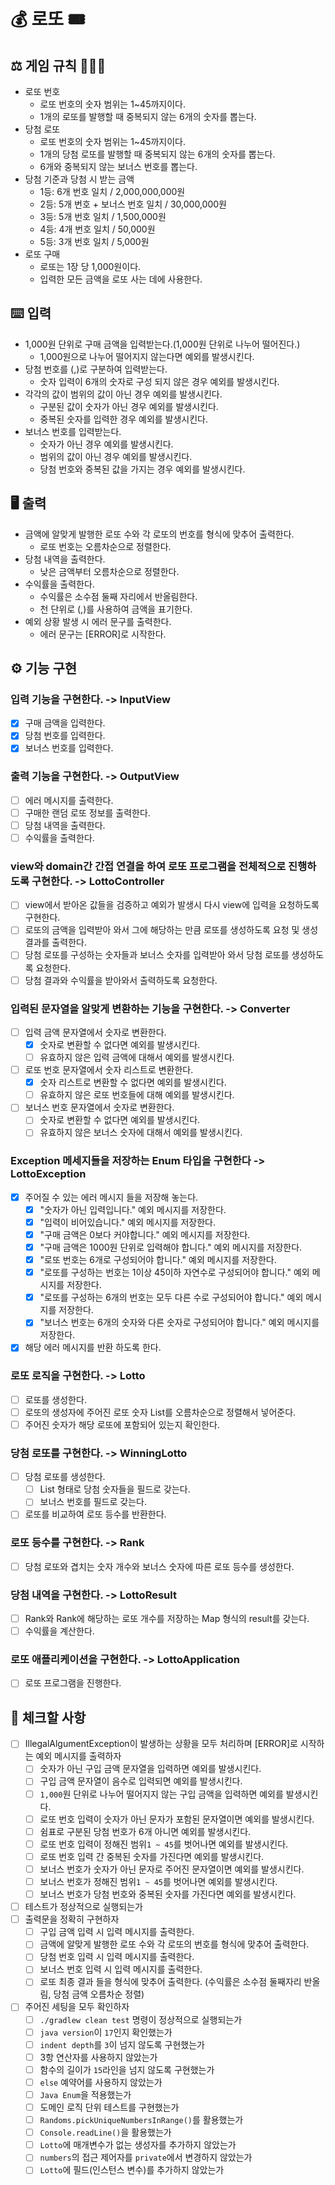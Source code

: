 # 💰 로또 🎟️

## ⚖️ 게임 규칙 🧑🏻‍⚖️

- 로또 번호
    - 로또 번호의 숫자 범위는 1~45까지이다.
    - 1개의 로또를 발행할 때 중복되지 않는 6개의 숫자를 뽑는다.
- 당첨 로또
    - 로또 번호의 숫자 범위는 1~45까지이다.
    - 1개의 당첨 로또를 발행할 때 중복되지 않는 6개의 숫자를 뽑는다.
    - 6개와 중복되지 않는 보너스 번호를 뽑는다. 
- 당첨 기준과 당첨 시 받는 금액
    - 1등: 6개 번호 일치 / 2,000,000,000원
    - 2등: 5개 번호 + 보너스 번호 일치 / 30,000,000원
    - 3등: 5개 번호 일치 / 1,500,000원
    - 4등: 4개 번호 일치 / 50,000원
    - 5등: 3개 번호 일치 / 5,000원
- 로또 구매
    - 로또는 1장 당 1,000원이다.
    - 입력한 모든 금액을 로또 사는 데에 사용한다.


## ⌨️ 입력

- 1,000원 단위로 구매 금액을 입력받는다.(1,000원 단위로 나누어 떨어진다.)
    - 1,000원으로 나누어 떨어지지 않는다면 예외를 발생시킨다.
- 당첨 번호를 (,)로 구분하여 입력받는다.
    - 숫자 입력이 6개의 숫자로 구성 되지 않은 경우 예외를 발생시킨다.
- 각각의 값이 범위의 값이 아닌 경우 예외를 발생시킨다.
    - 구분된 값이 숫자가 아닌 경우 예외를 발생시킨다.
    - 중복된 숫자를 입력한 경우 예외를 발생시킨다.
- 보너스 번호를 입력받는다.
    - 숫자가 아닌 경우 예외를 발생시킨다.
    - 범위의 값이 아닌 경우 예외를 발생시킨다.
    - 당첨 번호와 중복된 값을 가지는 경우 예외를 발생시킨다.

## 🖥️ 출력

- 금액에 알맞게 발행한 로또 수와 각 로또의 번호를 형식에 맞추어 출력한다.
    - 로또 번호는 오름차순으로 정렬한다.
- 당첨 내역을 출력한다.
    - 낮은 금액부터 오름차순으로 정렬한다.
- 수익률을 출력한다.
    - 수익률은 소수점 둘째 자리에서 반올림한다.
    - 천 단위로 (,)를 사용하여 금액을 표기한다.
- 예외 상황 발생 시 에러 문구를 출력한다.
    - 에러 문구는 [ERROR]로 시작한다.


## ⚙️ 기능 구현

### 입력 기능을 구현한다. -> InputView

- [x] 구매 금액을 입력한다.
- [x] 당첨 번호를 입력한다.
- [x] 보너스 번호를 입력한다.

### 출력 기능을 구현한다. -> OutputView

- [ ] 에러 메시지를 출력한다.
- [ ] 구매한 랜덤 로또 정보를 출력한다.
- [ ] 당첨 내역을 출력한다.
- [ ] 수익률을 출력한다.

### view와 domain간 간접 연결을 하여 로또 프로그램을 전체적으로 진행하도록 구현한다. -> LottoController

- [ ] view에서 받아온 값들을 검증하고 예외가 발생시 다시 view에 입력을 요청하도록 구현한다.
- [ ] 로또의 금액을 입력받아 와서 그에 해당하는 만큼 로또를 생성하도록 요청 및 생성 결과를 출력한다.
- [ ] 당첨 로또를 구성하는 숫자들과 보너스 숫자를 입력받아 와서 당첨 로또를 생성하도록 요청한다.
- [ ] 당첨 결과와 수익률을 받아와서 출력하도록 요청한다.

### 입력된 문자열을 알맞게 변환하는 기능을 구현한다. -> Converter

- [ ] 입력 금액 문자열에서 숫자로 변환한다.
    - [x] 숫자로 변환할 수 없다면 예외를 발생시킨다.
    - [ ] 유효하지 않은 입력 금액에 대해서 예외를 발생시킨다.
- [ ] 로또 번호 문자열에서 숫자 리스트로 변환한다.
    - [x] 숫자 리스트로 변환할 수 없다면 예외를 발생시킨다.
    - [ ] 유효하지 않은 로또 번호들에 대해 예외를 발생시킨다.
- [ ] 보너스 번호 문자열에서 숫자로 변환한다. 
  - [ ] 숫자로 변환할 수 없다면 예외를 발생시킨다.
  - [ ] 유효하지 않은 보너스 숫자에 대해서 예외를 발생시킨다.

### Exception 메세지들을 저장하는 Enum 타입을 구현한다 -> LottoException

- [x] 주어질 수 있는 에러 메시지 들을 저장해 놓는다.
    - [x] "숫자가 아닌 입력입니다." 예외 메시지를 저장한다.
    - [x] "입력이 비어있습니다." 예외 메시지를 저장한다.
    - [x] "구매 금액은 0보다 커야합니다." 예외 메시지를 저장한다.
    - [x] "구매 금액은 1000원 단위로 입력해야 합니다." 예외 메시지를 저장한다.
    - [x] "로또 번호는 6개로 구성되어야 합니다." 예외 메시지를 저장한다.
    - [x] "로또를 구성하는 번호는 1이상 45이하 자연수로 구성되어야 합니다." 예외 메시지를 저장한다.
    - [x] "로또를 구성하는 6개의 번호는 모두 다른 수로 구성되어야 합니다." 예외 메시지를 저장한다.
    - [x] "보너스 번호는 6개의 숫자와 다른 숫자로 구성되어야 합니다." 예외 메시지를 저장한다.
- [x] 해당 에러 메시지를 반환 하도록 한다.

### 로또 로직을 구현한다. -> Lotto

- [ ] 로또를 생성한다.
- [ ] 로또의 생성자에 주어진 로또 숫자 List를 오름차순으로 정렬해서 넣어준다. 
- [ ] 주어진 숫자가 해당 로또에 포함되어 있는지 확인한다.

### 당첨 로또를 구현한다. -> WinningLotto

- [ ] 당첨 로또를 생성한다.
    - [ ] List 형태로 당첨 숫자들을 필드로 갖는다.
    - [ ] 보너스 번호를 필드로 갖는다.
- [ ] 로또를 비교하여 로또 등수를 반환한다.

### 로또 등수를 구현한다. -> Rank

- [ ] 당첨 로또와 겹치는 숫자 개수와 보너스 숫자에 따른 로또 등수를 생성한다.

### 당첨 내역을 구현한다. -> LottoResult

- [ ] Rank와 Rank에 해당하는 로또 개수를 저장하는 Map 형식의 result를 갖는다.
- [ ] 수익률을 계산한다.

### 로또 애플리케이션을 구현한다. -> LottoApplication

- [ ] 로또 프로그램을 진행한다.


## 🔎 체크할 사항

- [ ] IllegalAlgumentException이 발생하는 상황을 모두 처리하며 [ERROR]로 시작하는 예외 메시지를 출력하자
    - [ ] 숫자가 아닌 구입 금액 문자열을 입력하면 예외를 발생시킨다.
    - [ ] 구입 금액 문자열이 음수로 입력되면 예외를 발생시킨다.
    - [ ] `1,000`원 단위로 나누어 떨어지지 않는 구입 금액을 입력하면 예외를 발생시킨다.
    - [ ] 로또 번호 입력이 숫자가 아닌 문자가 포함된 문자열이면 예외를 발생시킨다.
    - [ ] 쉼표로 구분된 당첨 번호가 6개 아니면 예외를 발생시킨다.
    - [ ] 로또 번호 입력이 정해진 범위`1 ~ 45`를 벗어나면 예외를 발생시킨다.
    - [ ] 로또 번호 입력 간 중복된 숫자를 가진다면 예외를 발생시킨다.
    - [ ] 보너스 번호가 숫자가 아닌 문자로 주어진 문자열이면 예외를 발생시킨다.
    - [ ] 보너스 번호가 정해진 범위`1 ~ 45`를 벗어나면 예외를 발생시킨다.
    - [ ] 보너스 번호가 당첨 번호와 중복된 숫자를 가진다면 예외를 발생시킨다.
- [ ] 테스트가 정상적으로 실행되는가
- [ ] 출력문을 정확히 구현하자
    - [ ] 구입 금액 입력 시 입력 메시지를 출력한다.
    - [ ] 금액에 알맞게 발행한 로또 수와 각 로또의 번호를 형식에 맞추어 출력한다.
    - [ ] 당첨 번호 입력 시 입력 메시지를 출력한다.
    - [ ] 보너스 번호 입력 시 입력 메시지를 출력한다.
    - [ ] 로또 최종 결과 들을 형식에 맞추어 출력한다. (수익률은 소수점 둘째자리 반올림, 당첨 금액 오름차순 정렬)
- [ ] 주어진 세팅을 모두 확인하자
    - [ ] `./gradlew clean test` 명령이 정상적으로 실행되는가
    - [ ] `java version`이 `17`인지 확인했는가
    - [ ] `indent depth`를 `3`이 넘지 않도록 구현했는가
    - [ ] 3항 연산자를 사용하지 않았는가
    - [ ] 함수의 길이가 `15`라인을 넘지 않도록 구현했는가
    - [ ] `else` 예약어를 사용하지 않았는가
    - [ ] `Java Enum`을 적용했는가
    - [ ] 도메인 로직 단위 테스트를 구현했는가
    - [ ] `Randoms.pickUniqueNumbersInRange()`를 활용했는가
    - [ ] `Console.readLine()`을 활용했는가
    - [ ] `Lotto`에 매개변수가 없는 생성자를 추가하지 않았는가
    - [ ] `numbers`의 접근 제어자를 `private`에서 변경하지 않았는가
    - [ ] `Lotto`에 필드(인스턴스 변수)를 추가하지 않았는가